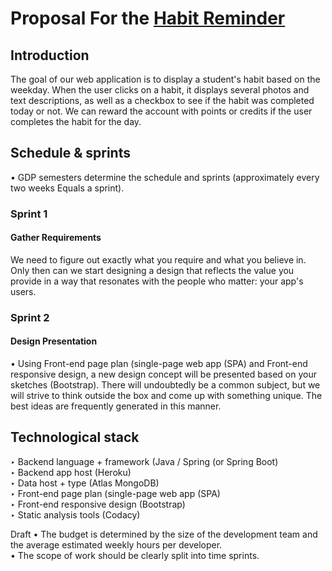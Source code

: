 # Proposal For the [Habit Reminder](https://github.com/NaveenTanuku/HabitReminder)
## Introduction
The goal of our web application is to display a student's habit based on the weekday. When the user clicks on a habit, it displays several photos and text descriptions, as well as a checkbox to see if the habit was completed today or not. We can reward the account with points or credits if the user completes the habit for the day.

## Schedule & sprints 
• GDP semesters determine the schedule and sprints (approximately every two weeks Equals a sprint).</br>

### Sprint 1  
#### Gather Requirements 
We need to figure out exactly what you require and what you believe in. Only then can we start designing a design that reflects the value you provide in a way that resonates with the people who matter: your app's users.

### Sprint 2 
####  Design Presentation
• Using Front-end page plan (single-page web app (SPA) and Front-end responsive design, a new design concept will be presented based on your sketches (Bootstrap). There will undoubtedly be a common subject, but we will strive to think outside the box and come up with something unique. The best ideas are frequently generated in this manner.



## Technological stack
‣ Backend language + framework (Java / Spring (or Spring Boot)</br>
‣ Backend app host (Heroku) </br>
‣ Data host + type (Atlas MongoDB) </br>
‣ Front-end page plan (single-page web app (SPA) </br>
‣ Front-end responsive design (Bootstrap) </br>
‣ Static analysis tools (Codacy) </br>

Draft 
• The budget is determined by the size of the development team and the average estimated weekly hours per developer.</br>
• The scope of work should be clearly split into time sprints.</br>